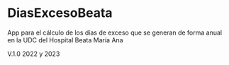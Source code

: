 # DiasExcesoBeata

App para el cálculo de los días de exceso que se generan de forma anual en la UDC del Hospital Beata María Ana

V.1.0 2022 y 2023
